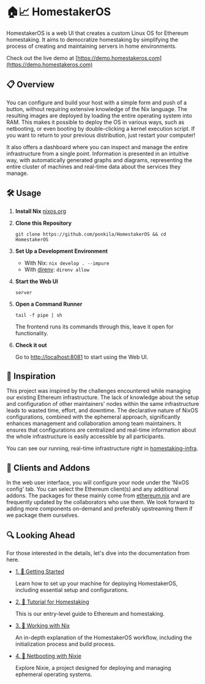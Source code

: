 # 🏠📈 HomestakerOS

HomestakerOS is a web UI that creates a custom Linux OS for Ethereum homestaking. It aims to democratize homestaking by simplifying the process of creating and maintaining servers in home environments.

Check out the live demo at [https://demo.homestakeros.com](https://demo.homestakeros.com)

## 📋 Overview

You can configure and build your host with a simple form and push of a button, without requiring extensive knowledge of the Nix language. The resulting images are deployed by loading the entire operating system into RAM. This makes it possible to deploy the OS in various ways, such as netbooting, or even booting by double-clicking a kernel execution script. If you want to return to your previous distribution, just restart your computer!

It also offers a dashboard where you can inspect and manage the entire infrastructure from a single point. Information is presented in an intuitive way, with automatically generated graphs and diagrams, representing the entire cluster of machines and real-time data about the services they manage.

## 🛠️ Usage

1. **Install Nix** [nixos.org](https://nixos.org/download.html)

2. **Clone this Repository**

    ```
    git clone https://github.com/ponkila/HomestakerOS && cd HomestakerOS
    ```

3. **Set Up a Development Environment**

    - With Nix: `nix develop . --impure`
    - With [direnv](https://direnv.net/): `direnv allow`

4. **Start the Web UI**

    ```
    server
    ```

5. **Open a Command Runner**

    ```
    tail -f pipe | sh
    ```
    The frontend runs its commands through this, leave it open for functionality.

6. **Check it out**

    Go to [http://localhost:8081](http://localhost:8081) to start using the Web UI.

## 🌟 Inspiration

This project was inspired by the challenges encountered while managing our existing Ethereum infrastructure. The lack of knowledge about the setup and configuration of other maintainers' nodes within the same infrastructure leads to wasted time, effort, and downtime. The declarative nature of NixOS configurations, combined with the ephemeral approach, significantly enhances management and collaboration among team maintainers. It ensures that configurations are centralized and real-time information about the whole infrastructure is easily accessible by all participants.

You can see our running, real-time infrastructure right in [homestaking-infra](https://github.com/ponkila/homestaking-infra).

## 🧩 Clients and Addons

In the web user interface, you will configure your node under the 'NixOS config' tab. You can select the Ethereum client(s) and any additional addons. The packages for these mainly come from [ethereum.nix](https://github.com/nix-community/ethereum.nix) and are frequently updated by the collaborators who use them. We look forward to adding more components on-demand and preferably upstreaming them if we package them ourselves.

## 🔍 Looking Ahead

For those interested in the details, let's dive into the documentation from here.

- [1. 📕 Getting Started](./docs/getting_started.md)

  Learn how to set up your machine for deploying HomestakerOS, including essential setup and configurations.

- [2. 📗 Tutorial for Homestaking](./docs/tutorial_for_homestaking.md)

  This is our entry-level guide to Ethereum and homestaking.

- [3. 📘 Working with Nix](./docs/workflow.md)

  An in-depth explanation of the HomestakerOS workflow, including the initialization process and build process.

- [4. 📙 Netbooting with Nixie](https://github.com/majbacka-labs/nixos.fi)

  Explore Nixie, a project designed for deploying and managing ephemeral operating systems.

